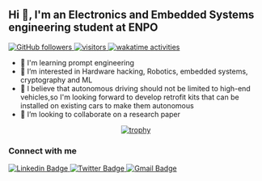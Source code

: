 ## Hi 👋, I'm an Electronics and Embedded Systems engineering student at ENPO
<p align="left">
  <a href="https://github.com/sudiptob2?tab=followers">
    <img alt="GitHub followers" src="https://img.shields.io/github/followers/adnanleroi?color=purple&logo=github">
  </a>
  <a href="https://github.com/sudiptob2/">
    <img src="https://komarev.com/ghpvc/?username=adnanleroi" alt="visitors" />
  </a>
  <a href="https://wakatime.com/@41a60b6c-0ab9-47ca-8abb-4c7a6d6e8013">
    <img src="https://wakatime.com/badge/user/41a60b6c-0ab9-47ca-8abb-4c7a6d6e8013.svg" alt="wakatime activities" />
  </a> 
</p>

- 🤖 I'm learning prompt engineering 
- 👀 I’m interested in Hardware hacking, Robotics, embedded systems, cryptography and ML
- 🌱 I believe that autonomous driving should not be limited to high-end vehicles,so I'm looking forward to develop retrofit kits that can be installed on existing cars to make them autonomous
- 📄 I’m looking to collaborate on a research paper

<div align="center">
  
[![trophy](https://github-profile-trophy.vercel.app/?username=adnanleroi&theme=onedark)](https://github.com/adnanleroi/github-profile-trophy)
  
</div>

### Connect with me
<div id="social-media" style="text-align:left">
    <a href="https://www.linkedin.com/in/adnan-amara/">
        <img src="https://img.shields.io/badge/linkedin-%230077B5.svg?&style=for-the-badge&logo=linkedin&logoColor=white" alt="Linkedin Badge">
    </a>
    <a href="https://www.twitter.com/westaxka/">
        <img src="https://img.shields.io/badge/Twitter-blue?style=for-the-badge&logo=twitter&logoColor=white" alt="Twitter Badge"/>
    </a>
    <a href="mailto:adnan.amara@etu.enp-oran.dz"> <img src="https://img.shields.io/badge/gmail-red?style=for-the-badge&logo=gmail&logoColor=white" alt="Gmail Badge"/></a>
</div>
